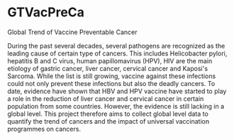 # GTVacPreCa
Global Trend of Vaccine Preventable Cancer

During the past several decades, several pathogens are recognized as the leading cause of certain type of cancers. This includes Helicobacter pylori, hepatitis B and C virus, human papillomavirus (HPV), HIV are the main etiology of gastric cancer, liver cancer, cervical cancer and Kaposi's Sarcoma. While the list is still growing, vaccine against these infections could not only prevent these infections but also the deadly cancers. To date, evidence have shown that HBV and HPV vaccine have started to play a role in the reduction of liver cancer and cervical cancer in certain population from some countries. However, the evidence is still lacking in a global level. This project therefore aims to collect global level data to quantify the trend of cancers and the impact of universal vaccination programmes on cancers.
